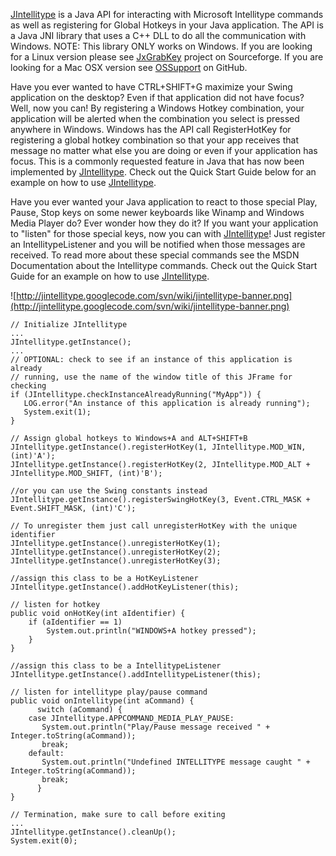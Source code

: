 [JIntellitype](http://melloware.com/products/jintellitype/index.html) is a Java API for interacting with Microsoft Intellitype commands as well as registering for Global Hotkeys in your Java application. The API is a Java JNI library that uses a C++ DLL to do all the communication with Windows. NOTE: This library ONLY works on Windows. If you are looking for a Linux version please see [JxGrabKey](http://sourceforge.net/projects/jxgrabkey/) project on Sourceforge.  If you are looking for a Mac OSX version see [OSSupport](https://bitbucket.org/agynamix/ossupport-connector) on GitHub.

Have you ever wanted to have CTRL+SHIFT+G maximize your Swing application on the desktop? Even if that application did not have focus? Well, now you can! By registering a Windows Hotkey combination, your application will be alerted when the combination you select is pressed anywhere in Windows. Windows has the API call RegisterHotKey for registering a global hotkey combination so that your app receives that message no matter what else you are doing or even if your application has focus. This is a commonly requested feature in Java that has now been implemented by [JIntellitype](http://melloware.com/products/jintellitype/index.html). Check out the Quick Start Guide below for an example on how to use [JIntellitype](http://melloware.com/products/jintellitype/index.html).

Have you ever wanted your Java application to react to those special Play, Pause, Stop keys on some newer keyboards like Winamp and Windows Media Player do? Ever wonder how they do it? If you want your application to "listen" for those special keys, now you can with [JIntellitype](http://melloware.com/products/jintellitype/index.html)! Just register an IntellitypeListener and you will be notified when those messages are received. To read more about these special commands see the MSDN Documentation about the Intellitype commands. Check out the Quick Start Guide for an example on how to use [JIntellitype](http://melloware.com/products/jintellitype/index.html).

![http://jintellitype.googlecode.com/svn/wiki/jintellitype-banner.png](http://jintellitype.googlecode.com/svn/wiki/jintellitype-banner.png)

```
// Initialize JIntellitype
...
JIntellitype.getInstance();
...
// OPTIONAL: check to see if an instance of this application is already
// running, use the name of the window title of this JFrame for checking
if (JIntellitype.checkInstanceAlreadyRunning("MyApp")) {
   LOG.error("An instance of this application is already running");
   System.exit(1);
}

// Assign global hotkeys to Windows+A and ALT+SHIFT+B
JIntellitype.getInstance().registerHotKey(1, JIntellitype.MOD_WIN, (int)'A');
JIntellitype.getInstance().registerHotKey(2, JIntellitype.MOD_ALT + JIntellitype.MOD_SHIFT, (int)'B');

//or you can use the Swing constants instead
JIntellitype.getInstance().registerSwingHotKey(3, Event.CTRL_MASK + Event.SHIFT_MASK, (int)'C');
        
// To unregister them just call unregisterHotKey with the unique identifier
JIntellitype.getInstance().unregisterHotKey(1);
JIntellitype.getInstance().unregisterHotKey(2);
JIntellitype.getInstance().unregisterHotKey(3);

//assign this class to be a HotKeyListener
JIntellitype.getInstance().addHotKeyListener(this);
        
// listen for hotkey
public void onHotKey(int aIdentifier) {
    if (aIdentifier == 1)
        System.out.println("WINDOWS+A hotkey pressed");
    }
}

//assign this class to be a IntellitypeListener
JIntellitype.getInstance().addIntellitypeListener(this);
        
// listen for intellitype play/pause command
public void onIntellitype(int aCommand) {
      switch (aCommand) {
	case JIntellitype.APPCOMMAND_MEDIA_PLAY_PAUSE:
	   System.out.println("Play/Pause message received " + Integer.toString(aCommand));
	   break;
	default:
	   System.out.println("Undefined INTELLITYPE message caught " + Integer.toString(aCommand));
	   break;
      }
}

// Termination, make sure to call before exiting
...
JIntellitype.getInstance().cleanUp();
System.exit(0);


```